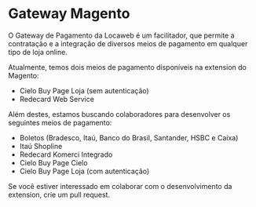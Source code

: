 # Gateway Magento

O Gateway de Pagamento da Locaweb é um facilitador, que permite a contratação e a integração de diversos meios de pagamento em qualquer tipo de loja online.

Atualmente, temos dois meios de pagamento disponíveis na extension do Magento:

* Cielo Buy Page Loja (sem autenticação)
* Redecard Web Service

Além destes, estamos buscando colaboradores para desenvolver os seguintes meios de pagamento:

* Boletos (Bradesco, Itaú, Banco do Brasil, Santander, HSBC e Caixa)
* Itaú Shopline
* Redecard Komerci Integrado
* Cielo Buy Page Cielo
* Cielo Buy Page Loja (com autenticação)

Se você estiver interessado em colaborar com o desenvolvimento da extension, crie um pull request.
